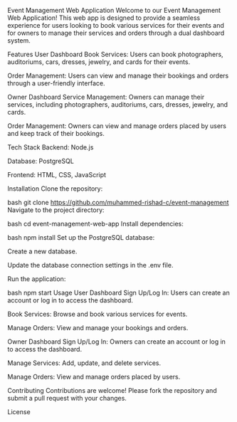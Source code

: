 Event Management Web Application
Welcome to our Event Management Web Application! This web app is designed to provide a seamless experience for users looking to book various services for their events and for owners to manage their services and orders through a dual dashboard system.

Features
User Dashboard
Book Services: Users can book photographers, auditoriums, cars, dresses, jewelry, and cards for their events.

Order Management: Users can view and manage their bookings and orders through a user-friendly interface.

Owner Dashboard
Service Management: Owners can manage their services, including photographers, auditoriums, cars, dresses, jewelry, and cards.

Order Management: Owners can view and manage orders placed by users and keep track of their bookings.

Tech Stack
Backend: Node.js

Database: PostgreSQL

Frontend: HTML, CSS, JavaScript

Installation
Clone the repository:

bash
git clone https://github.com/muhammed-rishad-c/event-management
Navigate to the project directory:

bash
cd event-management-web-app
Install dependencies:

bash
npm install
Set up the PostgreSQL database:

Create a new database.

Update the database connection settings in the .env file.

Run the application:

bash
npm start
Usage
User Dashboard
Sign Up/Log In: Users can create an account or log in to access the dashboard.

Book Services: Browse and book various services for events.

Manage Orders: View and manage your bookings and orders.

Owner Dashboard
Sign Up/Log In: Owners can create an account or log in to access the dashboard.

Manage Services: Add, update, and delete services.

Manage Orders: View and manage orders placed by users.

Contributing
Contributions are welcome! Please fork the repository and submit a pull request with your changes.

License

